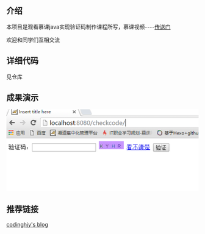 
## 介绍
本项目是观看慕课java实现验证码制作课程所写，慕课视频----[传送门](http://www.imooc.com/learn/283)

欢迎和同学们互相交流

## 详细代码
   见仓库

## 成果演示

  ![index.jsp页面](WebContent/images/image1.png)

## 推荐链接
  [codinghjy's blog](http://codinghjy.coding.me/)
